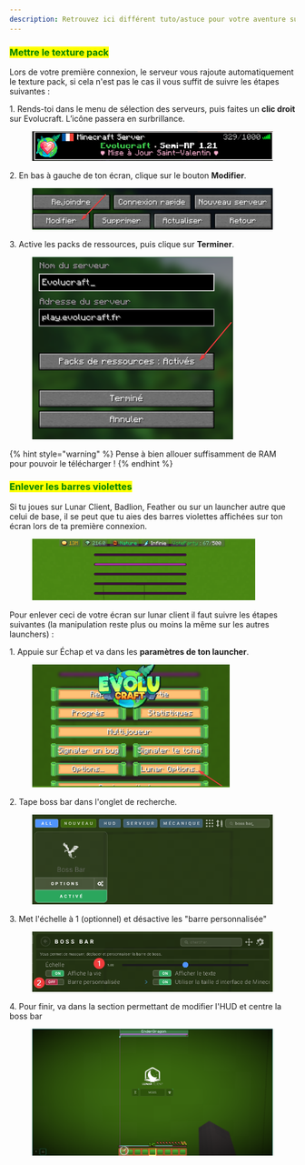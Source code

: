 ```yaml
---
description: Retrouvez ici différent tuto/astuce pour votre aventure sur évolucraft
---
```


### <mark style="color:green;">Mettre le texture pack</mark>
Lors de votre première connexion, le serveur vous rajoute automatiquement le texture pack, si cela n'est pas le cas il vous suffit de suivre les étapes suivantes : 

1.<span style="align-items: center;">
Rends-toi dans le menu de sélection des serveurs, puis faites un **clic droit** sur Evolucraft. L’icône passera en surbrillance.
  <figure><img src="../.gitbook/assets/Tuto_EvoOverlay.png" alt=""></figure>
</span>

2.<span style="align-items: center;">
En bas à gauche de ton écran, clique sur le bouton **Modifier**.
  <figure><img src="../.gitbook/assets/Tuto_Modifier.png" alt=""></figure>
</span>

3.<span style="align-items: center;">
Active les packs de ressources, puis clique sur **Terminer**.
  <figure><img src="../.gitbook/assets/Tuto_PackEnable.png" alt=""></figure>
</span>

{% hint style="warning" %}
Pense à bien allouer suffisamment de RAM pour pouvoir le télécharger ! 
{% endhint %}


### <mark style="color:green;">Enlever les barres violettes</mark>
Si tu joues sur Lunar Client, Badlion, Feather ou sur un launcher autre que celui de base, il se peut que tu aies des barres violettes affichées sur ton écran lors de ta première connexion.  
<figure><img src="../.gitbook/assets/Tuto_BarreViolette.png" alt=""></figure>

Pour enlever ceci de votre écran sur lunar client il faut suivre les étapes suivantes (la manipulation reste plus ou moins la même sur les autres launchers) :

1.<span style="align-items: center;">
  Appuie sur Échap et va dans les **paramètres de ton launcher**. 
  <figure><img src="../.gitbook/assets/Tuto_LunarOption.png" alt=""></figure>
</span>

2.<span style="align-items: center;"> 
  Tape boss bar dans l'onglet de recherche.
  <figure><img src="../.gitbook/assets/Tuto_SelectBossBar.png" alt=""></figure>
</span>

3.<span style="align-items: center;">
  Met l'échelle à 1 (optionnel) et désactive les "barre personnalisée"
  <figure><img src="../.gitbook/assets/Tuto_ScaleEtDesac.png" alt=""></figure>
</span>

4.<span style="align-items: center;">
  Pour finir, va dans la section permettant de modifier l'HUD et centre la boss bar
  <figure><img src="../.gitbook/assets/Tuto_BarrePlacement.png" alt=""></figure>
</span>
